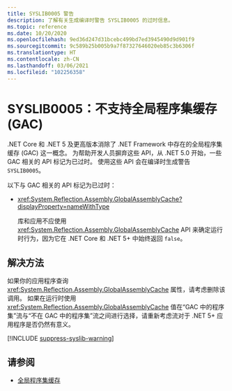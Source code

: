 ```yaml
---
title: SYSLIB0005 警告
description: 了解有关生成编译时警告 SYSLIB0005 的过时信息。
ms.topic: reference
ms.date: 10/20/2020
ms.openlocfilehash: 9ed36d247d31bcebc499bd7ed3945490d9d901f9
ms.sourcegitcommit: 9c589b25b005b9a7f87327646020eb85c3b6306f
ms.translationtype: HT
ms.contentlocale: zh-CN
ms.lasthandoff: 03/06/2021
ms.locfileid: "102256358"
---
```

# <a name="syslib0005-the-global-assembly-cache-gac-is-not-supported"></a>SYSLIB0005：不支持全局程序集缓存 (GAC)

.NET Core 和 .NET 5 及更高版本消除了 .NET Framework 中存在的全局程序集缓存 (GAC) 这一概念。 为帮助开发人员摒弃这些 API，从 .NET 5.0 开始，一些 GAC 相关的 API 标记为已过时。 使用这些 API 会在编译时生成警告 `SYSLIB0005`。

以下与 GAC 相关的 API 标记为已过时：

- <xref:System.Reflection.Assembly.GlobalAssemblyCache?displayProperty=nameWithType>

  库和应用不应使用 <xref:System.Reflection.Assembly.GlobalAssemblyCache> API 来确定运行时行为，因为它在 .NET Core 和 .NET 5+ 中始终返回 `false`。

## <a name="workarounds"></a>解决方法

如果你的应用程序查询 <xref:System.Reflection.Assembly.GlobalAssemblyCache> 属性，请考虑删除该调用。 如果在运行时使用 <xref:System.Reflection.Assembly.GlobalAssemblyCache> 值在“GAC 中的程序集”流与“不在 GAC 中的程序集”流之间进行选择，请重新考虑流对于 .NET 5+ 应用程序是否仍然有意义。

[!INCLUDE [suppress-syslib-warning](../../../../includes/suppress-syslib-warning.md)]

## <a name="see-also"></a>请参阅

- [全局程序集缓存](../../../framework/app-domains/gac.md)
